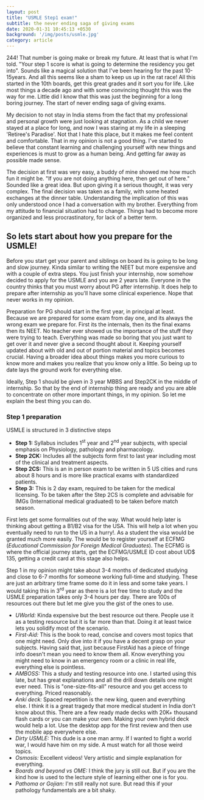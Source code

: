 ```yaml
---
layout: post
title: "USMLE Step1 exam!"
subtitle: the never ending saga of giving exams
date: 2020-01-31 10:45:13 +0530
background: '/img/posts/usmle.jpg'
category: article
---
```

244! That number is going make or break my future. At least that is what I'm told. "Your step 1 score is what is going to determine the residency you get into". Sounds like a magical solution that I've been hearing for the past 10-15years. And all this seems like a sham to keep us up in the rat race! All this started in the 10th boards, get this great grades and it sort you for life. Like most things a decade ago and with some convincing thought this  was the way for me. Little did I know that this was just the beginning for a long boring journey. The start of never ending saga of giving exams.

My decision to not stay in India stems from the fact that my professional and personal growth were just looking at stagnation. As a child we never stayed at a place for long, and now I was staring at my life in a sleeping 'Retiree's Paradise'. Not that I hate this place, but it makes me feel content and comfortable. That in my opinion is not a good thing. I've started to believe that constant learning and challenging yourself with new things and experiences is must to grow as a human being. And getting far away as possible made sense.

The decision at first was very easy, a buddy of mine showed me how much fun it might be. "If you are not doing anything here, then get out of here." Sounded like a great idea. But upon giving it a serious thought, it was very complex. The final decision was taken as a family, with some heated exchanges at the dinner table. Understanding the implication of this was only understood once I had a conversation with my brother. Everything from my attitude to financial situation had to change. Things had to become more organized and less procrastinatory, for lack of a better term.

## So lets start about how you prepare for the USMLE!

Before you start get your parent and siblings on board its is going to be long and slow journey.  Kinda similar to writing the NEET but more expensive and with a couple of extra steps. You just finish your internship, now somehow decided to apply for the USMLE and you are 2 years late. Everyone in the country thinks that you must worry about PG after internship. It does help to prepare after internship as you'll have some clinical experience. Nope that never works in my opinion.

Preparation for PG should start in the first year, in principal at least. Because we are prepared for some exam from day one, and its always the wrong exam we prepare for. First its the internals, then its the final exams then its NEET. No teacher ever showed us the importance of the stuff they were trying to teach. Everything was made so boring that you just want to get over it and never give a second thought about it. Keeping yourself updated about with old and out of portion material and topics becomes crucial. Having a broader idea about things makes you more curious to know more and makes you realize that you know only a little. So being up to date lays the ground work for everything else.

Ideally, Step 1 should be given in 3 year MBBS and Step2CK in the middle of internship. So that by the end of internship thing are ready and you are able to concentrate on other more important things, in my opinion. So let me explain the best thing you can do.

### Step 1 preparation 
USMLE is structured in 3 distinctive steps
+ **Step 1:** Syllabus includes 1<sup>st</sup> year and 2<sup>nd</sup> year subjects, with special emphasis on Physiology, pathology and pharmacology.
+ **Step 2CK:** Includes all the subjects form first to last year including most of the clinical and treatment aspects.
+ **Step 2CS:** This is an in person exam to be written in 5 US cities and runs about 8 hours and is more like practical exams with standardized patients.
+ **Step 3:** This is 2 day exam, required to be taken for the medical licensing. To be taken after the Step 2CS is complete and advisable for IMGs (International medical graduated) to be taken before match season.

First lets get some formalities out of the way. What would help later is thinking about getting a B1/B2 visa for the USA. This will help a lot when you eventually need to run to the US in a hurry!. As a student the visa would be granted much more easily. The would be to register yourself at ECFMG (*Educational Commission for Foreign Medical Graduates*). The ECFMG is where the official journey starts, get the ECFMG/USMLE ID cost about UD$ 135, getting a credit card at this stage also helps.

Step 1 in my opinion might take about 3-4 months of dedicated studying and close to 6-7 months for someone working full-time and studying. These are just an arbitrary time frame some do it in less and some take years. I would taking this in 3<sup>rd</sup> year as there is a lot free time to study and the USMLE preparation takes only 3-4 hours per day. There are 100s of resources out there but let me give you the gist of the ones to use.
- _UWorld:_ Kinda expensive but the best resource out there. People use it as a testing resource but it is far more than that. Doing it at least twice lets you solidify most of the scenario. 
- _First-Aid:_ This is the book to read, concise and covers most topics that one might need. Only dive into it if you have a decent grasp on your subjects. Having said that, just because FirstAid has a piece of fringe info doesn't mean you need to know them all. Know everything you might need to know in an emergency room or a clinic in real life, everything else is pointless.
- _AMBOSS:_ This a study and testing resource into one. I started using this late, but has great explanations and all the drill down details one might ever need. This is "one-size-fits-all" resource and you get access to everything. Priced reasonably.
- _Anki deck:_ Spaced repetition is the new king, queen and everything else. I think it is a great tragedy that more medical student in India don't know about this. There are a few ready made decks with 20K+ thousand flash cards or you can make your own. Making your own hybrid deck would help a lot. Use the desktop app for the first review and then use the mobile app everywhere else. 
- _Dirty USMLE:_ This dude is a one man army. If I wanted to fight a world war, I would have him on my side. A must watch for all those weird topics.
- _Osmosis:_ Excellent videos! Very artistic and simple explanation for everything.
- _Boards and beyond vs OME:_ I think the jury is still out. But if you are the kind how is used to the lecture style of learning either one is for you. 
- _Pathoma or Gojian:_ I'm still really not sure. But read this if your pathology fundamentals are a bit shaky. 